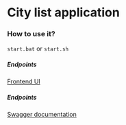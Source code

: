 # City list application

### How to use it?

`start.bat` or `start.sh`

##### Endpoints
[Frontend UI](http://127.0.0.1:3000/)

##### Endpoints
[Swagger documentation](http://127.0.0.1:8080/swagger-ui/index.html)





